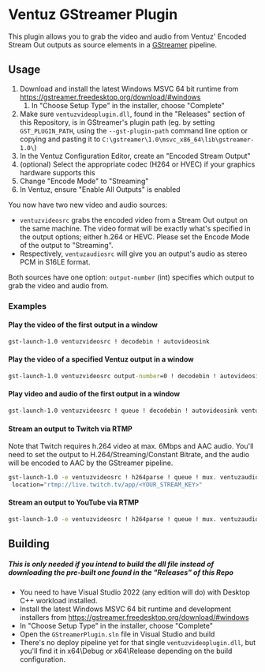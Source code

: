 # Ventuz GStreamer Plugin

This plugin allows you to grab the video and audio from Ventuz' Encoded Stream Out outputs as source elements in a [GStreamer](https://gstreamer.freedesktop.org/) pipeline.

## Usage

1. Download and install the latest Windows MSVC 64 bit runtime from <https://gstreamer.freedesktop.org/download/#windows>
    1. In "Choose Setup Type" in the installer, choose "Complete"
1. Make sure `ventuzvideoplugin.dll`, found in the "Releases" section of this Repository, is in GStreamer's plugin path (eg. by setting `GST_PLUGIN_PATH`, using the `--gst-plugin-path` command line option or copying and pasting it to `C:\gstreamer\1.0\msvc_x86_64\lib\gstreamer-1.0\`)
1. In the Ventuz Configuration Editor, create an "Encoded Stream Output"
1. (optional) Select the appropriate codec (H264 or HVEC) if your graphics hardware supports this
1. Change "Encode Mode" to "Streaming"
1. In Ventuz, ensure "Enable All Outputs" is enabled

You now have two new video and audio sources:

-   `ventuzvideosrc` grabs the encoded video from a Stream Out output on the same machine. The video format will be exactly what's specified in the output options; either h.264 or HEVC. Please set the Encode Mode of the output to "Streaming".
-   Respectively, `ventuzaudiosrc` will give you an output's audio as stereo PCM in S16LE format.

Both sources have one option: `output-number` (int) specifies which output to grab the video and audio from.

### Examples

#### Play the video of the first output in a window

```cmd
gst-launch-1.0 ventuzvideosrc ! decodebin ! autovideosink
```

#### Play the video of a specified Ventuz output in a window

```cmd
gst-launch-1.0 ventuzvideosrc output-number=0 ! decodebin ! autovideosink
```

#### Play video and audio of the first output in a window

```cmd
gst-launch-1.0 ventuzvideosrc ! queue ! decodebin ! autovideosink ventuzaudiosrc ! audioconvert ! autoaudiosink
```

#### Stream an output to Twitch via RTMP

Note that Twitch requires h.264 video at max. 6Mbps and AAC audio. You'll need to set the output to H.264/Streaming/Constant Bitrate, and the audio will be encoded to AAC by the GStreamer pipeline.

```cmd
gst-launch-1.0 -e ventuzvideosrc ! h264parse ! queue ! mux. ventuzaudiosrc ! voaacenc bitrate=256000 ! mux. flvmux name=mux streamable=true ! rtmpsink
 location="rtmp://live.twitch.tv/app/<YOUR_STREAM_KEY>"
```

#### Stream an output to YouTube via RTMP

```cmd
gst-launch-1.0 -e ventuzvideosrc ! h264parse ! queue ! mux. ventuzaudiosrc ! voaacenc bitrate=256000 ! mux. flvmux name=mux streamable=true ! rtmpsink location="rtmp://a.rtmp.youtube.com/live2/<YOUR_STREAM_KEY>"
```

## Building

##### This is only needed if you intend to build the dll file instead of downloading the pre-built one found in the "Releases" of this Repo

-   You need to have Visual Studio 2022 (any edition will do) with Desktop C++ workload installed.
-   Install the latest Windows MSVC 64 bit runtime and development installers from <https://gstreamer.freedesktop.org/download/#windows>
-   In "Choose Setup Type" in the installer, choose "Complete"
-   Open the `GStreamerPlugin.sln` file in Visual Studio and build
-   There's no deploy pipeline yet for that single `ventuzvideoplugin.dll`, but you'll find it in x64\Debug or x64\Release depending on the build configuration.
